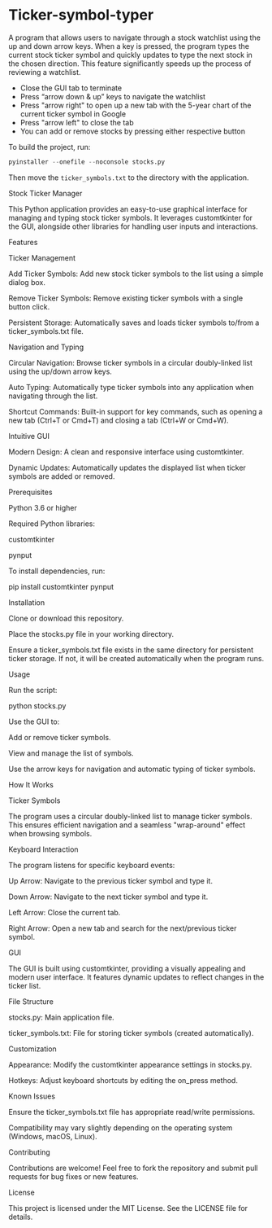 # Ticker-symbol-typer
A program that allows users to navigate through a stock watchlist using the up and down arrow keys. When a key is pressed, the program types the current stock ticker symbol and quickly updates to type the next stock in the chosen direction. This feature significantly speeds up the process of reviewing a watchlist.


- Close the GUI tab to terminate
- Press “arrow down & up” keys to navigate the watchlist
- Press "arrow right" to open up a new tab with the 5-year chart of the current ticker symbol in Google
- Press "arrow left" to close the tab
- You can add or remove stocks by pressing either respective button


To build the project, run:
```python
pyinstaller --onefile --noconsole stocks.py
```
Then move the `ticker_symbols.txt` to the directory with the application.






Stock Ticker Manager

This Python application provides an easy-to-use graphical interface for managing and typing stock ticker symbols. It leverages customtkinter for the GUI, alongside other libraries for handling user inputs and interactions.

Features

Ticker Management

Add Ticker Symbols: Add new stock ticker symbols to the list using a simple dialog box.

Remove Ticker Symbols: Remove existing ticker symbols with a single button click.

Persistent Storage: Automatically saves and loads ticker symbols to/from a ticker_symbols.txt file.

Navigation and Typing

Circular Navigation: Browse ticker symbols in a circular doubly-linked list using the up/down arrow keys.

Auto Typing: Automatically type ticker symbols into any application when navigating through the list.

Shortcut Commands: Built-in support for key commands, such as opening a new tab (Ctrl+T or Cmd+T) and closing a tab (Ctrl+W or Cmd+W).

Intuitive GUI

Modern Design: A clean and responsive interface using customtkinter.

Dynamic Updates: Automatically updates the displayed list when ticker symbols are added or removed.

Prerequisites

Python 3.6 or higher

Required Python libraries:

customtkinter

pynput

To install dependencies, run:

pip install customtkinter pynput

Installation

Clone or download this repository.

Place the stocks.py file in your working directory.

Ensure a ticker_symbols.txt file exists in the same directory for persistent ticker storage. If not, it will be created automatically when the program runs.

Usage

Run the script:

python stocks.py

Use the GUI to:

Add or remove ticker symbols.

View and manage the list of symbols.

Use the arrow keys for navigation and automatic typing of ticker symbols.

How It Works

Ticker Symbols

The program uses a circular doubly-linked list to manage ticker symbols. This ensures efficient navigation and a seamless "wrap-around" effect when browsing symbols.

Keyboard Interaction

The program listens for specific keyboard events:

Up Arrow: Navigate to the previous ticker symbol and type it.

Down Arrow: Navigate to the next ticker symbol and type it.

Left Arrow: Close the current tab.

Right Arrow: Open a new tab and search for the next/previous ticker symbol.

GUI

The GUI is built using customtkinter, providing a visually appealing and modern user interface. It features dynamic updates to reflect changes in the ticker list.

File Structure

stocks.py: Main application file.

ticker_symbols.txt: File for storing ticker symbols (created automatically).

Customization

Appearance: Modify the customtkinter appearance settings in stocks.py.

Hotkeys: Adjust keyboard shortcuts by editing the on_press method.

Known Issues

Ensure the ticker_symbols.txt file has appropriate read/write permissions.

Compatibility may vary slightly depending on the operating system (Windows, macOS, Linux).

Contributing

Contributions are welcome! Feel free to fork the repository and submit pull requests for bug fixes or new features.

License

This project is licensed under the MIT License. See the LICENSE file for details.
